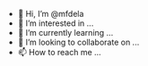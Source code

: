 - 👋 Hi, I’m @mfdela
- 👀 I’m interested in ...
- 🌱 I’m currently learning ...
- 💞️ I’m looking to collaborate on ...
- 📫 How to reach me ...

<!---
mfdela/mfdela is a ✨ special ✨ repository because its `README.md` (this file) appears on your GitHub profile.
You can click the Preview link to take a look at your changes.
--->
